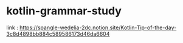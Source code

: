 # kotlin-grammar-study

link : https://spangle-wedelia-2dc.notion.site/Kotlin-Tip-of-the-day-3c8d4898bb884c589586173d46da6604